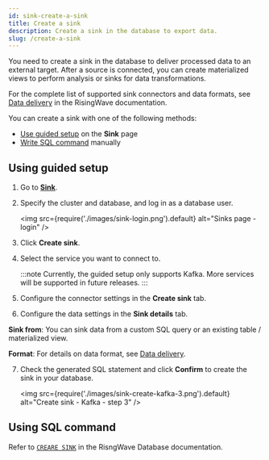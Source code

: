 ```yaml
---
id: sink-create-a-sink
title: Create a sink
description: Create a sink in the database to export data.
slug: /create-a-sink
---
```


You need to create a sink in the database to deliver processed data to an external target. After a source is connected, you can create materialized views to perform analysis or sinks for data transformations.

For the complete list of supported sink connectors and data formats, see [Data delivery](https://docs.risingwave.com/docs/current/data-delivery/) in the RisingWave documentation.

You can create a sink with one of the following methods:

- [Use guided setup](#using-guided-setup) on the **Sink** page
- [Write SQL command](#using-sql-command) manually

## Using guided setup

1. Go to [**Sink**](https://cloud.risingwave.com/sink/).

2. Specify the cluster and database, and log in as a database user.

    <img
    src={require('./images/sink-login.png').default}
    alt="Sinks page - login"
    />

3. Click **Create sink**.

4. Select the service you want to connect to.

    :::note
    Currently, the guided setup only supports Kafka. More services will be supported in future releases.
    :::

5. Configure the connector settings in the **Create sink** tab.

6. Configure the data settings in the **Sink details** tab.

  **Sink from**: You can sink data from a custom SQL query or an existing table / materialized view.

  **Format**: For details on data format, see [Data delivery](https://docs.risingwave.com/docs/current/data-delivery/).
  
7. Check the generated SQL statement and click **Confirm** to create the sink in your database.

    <img
    src={require('./images/sink-create-kafka-3.png').default}
    alt="Create sink - Kafka - step 3"
    />

## Using SQL command

Refer to [`CREARE SINK`](https://docs.risingwave.com/docs/current/sql-create-sink) in the RisngWave Database documentation.
